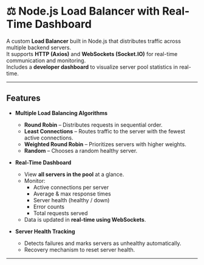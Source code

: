 # ⚖️ Node.js Load Balancer with Real-Time Dashboard

A custom **Load Balancer** built in Node.js that distributes traffic across multiple backend servers.  
It supports **HTTP (Axios)** and **WebSockets (Socket.IO)** for real-time communication and monitoring.  
Includes a **developer dashboard** to visualize server pool statistics in real-time.

---

##  Features

- **Multiple Load Balancing Algorithms**
  - **Round Robin** – Distributes requests in sequential order.
  - **Least Connections** – Routes traffic to the server with the fewest active connections.
  - **Weighted Round Robin** – Prioritizes servers with higher weights.
  - **Random** – Chooses a random healthy server.

- **Real-Time Dashboard**
  - View **all servers in the pool** at a glance.
  - Monitor:
    - Active connections per server
    - Average & max response times
    - Server health (healthy / down)
    - Error counts
    - Total requests served
  - Data is updated in **real-time using WebSockets**.

- **Server Health Tracking**
  - Detects failures and marks servers as unhealthy automatically.
  - Recovery mechanism to reset server health.

---
